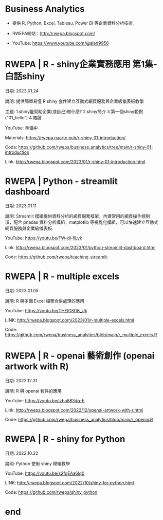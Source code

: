 # Business Analytics

+ 提供 R, Python, Excel, Tableau, Power BI 等企業資料分析技術.

+ RWEPA網站：http://rwepa.blogspot.com/

+ YouTube: https://www.youtube.com/@alan9956

# RWEPA | R - shiny企業實務應用 第1集-白話shiny

日期: 2023.01.24

說明: 提供簡單易懂 R shiny 套件建立互動式網頁服務與企業級儀表板教學

主題: 1.shiny能幫助企業(或自己)做什麼? 2.shiny簡介 3.第一個shiny範例(“01_hello”) 4.結論

YouTube: 準備中

Materials: https://rwepa.quarto.pub/r-shiny-01-introduction/

Code: https://github.com/rwepa/business_analytics/tree/main/r-shiny-01-introduction

Link: http://rwepa.blogspot.com/2023/01/r-shiny-01-introduction.html

# RWEPA | Python - streamlit dashboard

日期: 2023.01.11

說明: Streamlit 模組提供資料分析的網頁服務框架，內建常用的網頁操作控制項，配合 pnadas 資料分析模組，matplotlib 等視覺化模組，可以快速建立互動式網頁服務與企業級儀表板.

YouTube: https://youtu.be/FW-dl-flLvk

Link: http://rwepa.blogspot.com/2023/01/python-streamlit-dashboard.html

Code: https://github.com/rwepa/teaching-streamlit

# RWEPA | R - multiple excels

日期: 2023.01.05

說明: R 與多個 Excel 檔案合併處理的應用

YouTube: https://youtu.be/THElG8DB_Uk

LINK: http://rwepa.blogspot.com/2023/01/r-multiple-excels.html

Code: https://github.com/rwepa/business_analytics/blob/main/r_multiple_excels.R

# RWEPA | R - openai 藝術創作 (openai artwork with R)

日期: 2022.12.31

說明: R 與 openai 套件的應用

YouTube: https://youtu.be/izha883dq-E

Link: http://rwepa.blogspot.com/2022/12/openai-artwork-with-r.html

Code: https://github.com/rwepa/business_analytics/blob/main/r_openai.R

# RWEPA | R - shiny for Python

日期: 2022.10.22

說明: Python 使用 shiny 模組教學

YouTube: https://youtu.be/s2fgEAa6lq0

LINK: http://rwepa.blogspot.com/2022/10/shiny-for-python.html

Code: https://github.com/rwepa/shiny_python
# end
